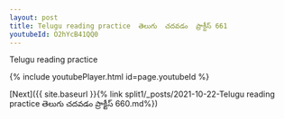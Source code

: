```yaml
---
layout: post
title: Telugu reading practice  తెలుగు  చదవడం  ప్రాక్టీస్ 661
youtubeId: O2hYcB41QQ0
---
```

 
 
Telugu reading practice
 
 
 
 
 


{% include youtubePlayer.html id=page.youtubeId %}
 
[Next]({{ site.baseurl }}{% link  split1/_posts/2021-10-22-Telugu reading practice  తెలుగు  చదవడం  ప్రాక్టీస్ 660.md%})
 
